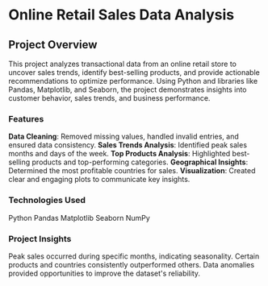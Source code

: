 # Online Retail Sales Data Analysis

## Project Overview
This project analyzes transactional data from an online retail store to uncover sales trends, identify best-selling products, and provide actionable recommendations to optimize performance. Using Python and libraries like Pandas, Matplotlib, and Seaborn, the project demonstrates insights into customer behavior, sales trends, and business performance.

### Features
**Data Cleaning**: Removed missing values, handled invalid entries, and ensured data consistency.
**Sales Trends Analysis**: Identified peak sales months and days of the week.
**Top Products Analysis**: Highlighted best-selling products and top-performing categories.
**Geographical Insights**: Determined the most profitable countries for sales.
**Visualization**: Created clear and engaging plots to communicate key insights.

### Technologies Used
Python
Pandas
Matplotlib
Seaborn
NumPy


### Project Insights
Peak sales occurred during specific months, indicating seasonality.
Certain products and countries consistently outperformed others.
Data anomalies provided opportunities to improve the dataset's reliability.

